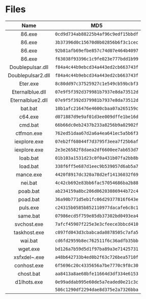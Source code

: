 # Files


|Name   | MD5                                                          |
|:--------:|-----------------------------------------------------------------|
|86.exe|`0cd9d734ab88225b4af96c9edf15bbdf`|
|86.exe|`3b37396d0c15670d0b02856b6f3c1cec`|
|86.exe|`92b81afb69efbe857c74d07e464b4097`|
|86.exe|`f63038f93396c1c9fe023e777bdd1b99`|
|Doublepulsar.dll|`f84a4c44b9ebcd34a443ed2cb663743f`|
|Doublepulsar2.dll|`f84a4c44b9ebcd34a443ed2cb663743f`|
|Eter.exe|`8c80dd97c37525927c1e549cb59bcbf3`|
|Eternalblue.dll|`07e9f5f392d379981b7937e8da73512d`|
|Eternalblue2.dll|`07e9f5f392d379981b7937e8da73512d`|
|bat.bat|`10b1afc216476e4600cbaa07a265159c`|
|c64.exe|`d071887d9e9af01d3ee009dffe1be16d`|
|cmd.bat|`66b66dc0eb2437b233a8256b9a02902f`|
|ctfmon.exe|`762ed51daa67d2a6a4ea641ec5a5b6f3`|
|iexplore.exe|`07eb2ff68044f7d3795f3eea7f25b6af`|
|iexplore.exe|`2e3e26582f8daea2df6600ee7ab653d7`|
|loab.bat|`01b103a1531d23c0f0a431b07fa2bb8b`|
|load.bat|`338f6ff5e687d1eec9b539057d6ab5a7`|
|mance.exe|`4420f8917dc320a78d2ef14136032f69`|
|nei.bat|`4c42cb692e83bb6fac57054686ba2b88`|
|poab.bat|`ab234159a8bc206d06203086944b72c4`|
|poad.bat|`36a90b771d5eb1fc06d29377816f643e`|
|puls.exe|`c24315b0585b852110977dacafe6c8c1`|
|same.bat|`07986ecd5f759e85db37302bd0493ea4`|
|svchost.exe|`7afcf45907f225e3e3cfeece3bbcd410`|
|taskhost.exe|`c097fd043d3cbabcada0878505c7afa5`|
|wai.bat|`cd6fd2959b8ec762511f6c36adfb35bb`|
|wget.exe|`bd126a7b59d5d1f97ba89a3e71425731`|
|xsfxdel~.exe|`a48b642733b4ed0b2f63c726bea5710f`|
|conhost.exe|`6f5696c20c4335656a7be7770c9f8c30`|
|chost.bat|`aa8413a8ae68bfe11664d3df334e6153`|
|d1lhots.exe|`0e99addab995e60de5a7eaded0e21c3c`|
||`586c1290df2294dae8d375e2a7326bba`|
